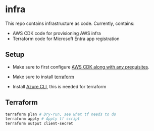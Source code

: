 # infra

This repo contains infrastructure as code. Currently, contains:

- AWS CDK code for provisioning AWS infra
- Terraform code for Microsoft Entra app registration

## Setup

- Make sure to first configure [AWS CDK along with any prequisites](https://docs.aws.amazon.com/cdk/v2/guide/getting_started.html).

- Make sure to install [terraform](https://developer.hashicorp.com/terraform/install)

- Install [Azure CLI](https://learn.microsoft.com/en-us/cli/azure/install-azure-cli-linux?pivots=apt), this is needed
  for terraform

## Terraform

```bash
terraform plan # Dry-run, see what tf needs to do
terraform apply # Apply tf script
terraform output client-secret
```
